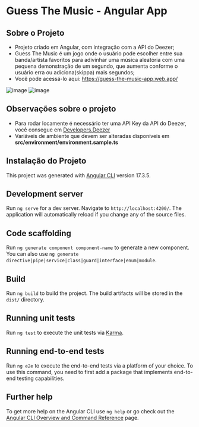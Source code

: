# Guess The Music - Angular App

## Sobre o Projeto

- Projeto criado em Angular, com integração com a API do Deezer;
- Guess The Music é um jogo onde o usuário pode escolher entre sua banda/artista favoritos para adivinhar uma música aleatória com uma pequena demonstração de um segundo, que aumenta conforme o usuário erra ou adiciona(skippa) mais segundos;
- Você pode acessá-lo aqui: <a href="https://guess-the-music-app.web.app/" target="_blank">https://guess-the-music-app.web.app/</a>

![image](https://github.com/user-attachments/assets/8b745641-5077-43c2-89c8-a8163958f21b)
![image](https://github.com/user-attachments/assets/965cbe8d-be71-4d70-b14a-f450a57076cc)

## Observações sobre o projeto

- Para rodar locamente é necessário ter uma API Key da API do Deezer, você consegue em [Developers.Deezer](https://developers.deezer.com/)
- Variáveis de ambiente que devem ser alteradas disponíveis em **src/environment/environment.sample.ts**

## Instalação do Projeto

This project was generated with [Angular CLI](https://github.com/angular/angular-cli) version 17.3.5.

## Development server

Run `ng serve` for a dev server. Navigate to `http://localhost:4200/`. The application will automatically reload if you change any of the source files.

## Code scaffolding

Run `ng generate component component-name` to generate a new component. You can also use `ng generate directive|pipe|service|class|guard|interface|enum|module`.

## Build

Run `ng build` to build the project. The build artifacts will be stored in the `dist/` directory.

## Running unit tests

Run `ng test` to execute the unit tests via [Karma](https://karma-runner.github.io).

## Running end-to-end tests

Run `ng e2e` to execute the end-to-end tests via a platform of your choice. To use this command, you need to first add a package that implements end-to-end testing capabilities.

## Further help

To get more help on the Angular CLI use `ng help` or go check out the [Angular CLI Overview and Command Reference](https://angular.io/cli) page.
